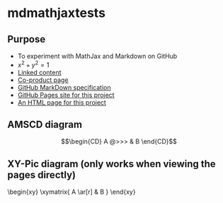 # mdmathjaxtests
<!-- the scripts do not load when editing on GitHub, but they do load when viewing the site page -->
<script>
 MathJax = {
  loader: {
   load: ['[custom]/xypic.js'],
   paths: {custom: 'https://cdn.jsdelivr.net/gh/sonoisa/XyJax-v3@3.0.1/build/'}
  },
  tex: {
   inlineMath: [['$', '$'], ['\\(', '\\)']],
   packages: {'[+]': ['xypic']}
  }
 };
</script>
<script type="text/javascript" id="MathJax-script" async src="https://cdn.jsdelivr.net/npm/mathjax@3/es5/tex-chtml-full.js"></script>

Purpose
-------

* To experiment with MathJax and Markdown on GitHub 
* $x^2+y^2=1$
* [Linked content](linked.md)
* [Co-product page](diagrams/coprod.md)
* [GitHub MarkDown specification](https://github.github.com/gfm/)
* [GitHub Pages site for this project](https://yorickhardy.github.io/mdmathjaxtests/)
* [An HTML page for this project](https://yorickhardy.github.io/mdmathjaxtests/xypic.html)

AMSCD diagram
-------------

$$\begin{CD} A @>>> & B \end{CD}$$

XY-Pic diagram (only works when viewing the pages directly)
--------------

\begin{xy}
 \xymatrix{ A \ar[r] & B }
\end{xy}
